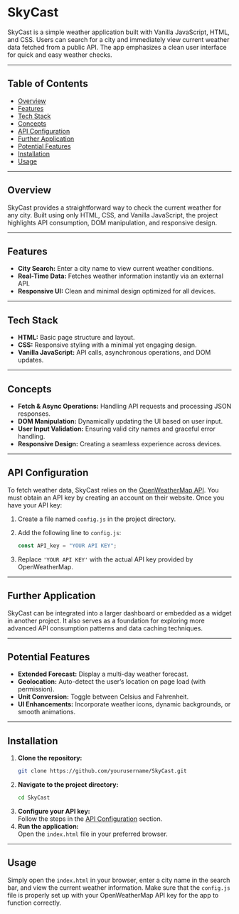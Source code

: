 # SkyCast

SkyCast is a simple weather application built with Vanilla JavaScript, HTML, and CSS. Users can search for a city and immediately view current weather data fetched from a public API. The app emphasizes a clean user interface for quick and easy weather checks.

---

## Table of Contents

- [Overview](#overview)
- [Features](#features)
- [Tech Stack](#tech-stack)
- [Concepts](#concepts)
- [API Configuration](#api-configuration)
- [Further Application](#further-application)
- [Potential Features](#potential-features)
- [Installation](#installation)
- [Usage](#usage)

---

## Overview

SkyCast provides a straightforward way to check the current weather for any city. Built using only HTML, CSS, and Vanilla JavaScript, the project highlights API consumption, DOM manipulation, and responsive design.

---

## Features

- **City Search:** Enter a city name to view current weather conditions.
- **Real-Time Data:** Fetches weather information instantly via an external API.
- **Responsive UI:** Clean and minimal design optimized for all devices.

---

## Tech Stack

- **HTML:** Basic page structure and layout.
- **CSS:** Responsive styling with a minimal yet engaging design.
- **Vanilla JavaScript:** API calls, asynchronous operations, and DOM updates.

---

## Concepts

- **Fetch & Async Operations:** Handling API requests and processing JSON responses.
- **DOM Manipulation:** Dynamically updating the UI based on user input.
- **User Input Validation:** Ensuring valid city names and graceful error handling.
- **Responsive Design:** Creating a seamless experience across devices.

---

## API Configuration

To fetch weather data, SkyCast relies on the [OpenWeatherMap API](https://openweathermap.org/). You must obtain an API key by creating an account on their website. Once you have your API key:

1. Create a file named `config.js` in the project directory.
2. Add the following line to `config.js`:

   ```javascript
   const API_key = "YOUR API KEY";
   ```

3. Replace `'YOUR API KEY'` with the actual API key provided by OpenWeatherMap.

---

## Further Application

SkyCast can be integrated into a larger dashboard or embedded as a widget in another project. It also serves as a foundation for exploring more advanced API consumption patterns and data caching techniques.

---

## Potential Features

- **Extended Forecast:** Display a multi-day weather forecast.
- **Geolocation:** Auto-detect the user’s location on page load (with permission).
- **Unit Conversion:** Toggle between Celsius and Fahrenheit.
- **UI Enhancements:** Incorporate weather icons, dynamic backgrounds, or smooth animations.

---

## Installation

1. **Clone the repository:**
   ```bash
   git clone https://github.com/yourusername/SkyCast.git
   ```
2. **Navigate to the project directory:**
   ```bash
   cd SkyCast
   ```
3. **Configure your API key:**  
   Follow the steps in the [API Configuration](#api-configuration) section.
4. **Run the application:**  
   Open the `index.html` file in your preferred browser.

---

## Usage

Simply open the `index.html` in your browser, enter a city name in the search bar, and view the current weather information. Make sure that the `config.js` file is properly set up with your OpenWeatherMap API key for the app to function correctly.
